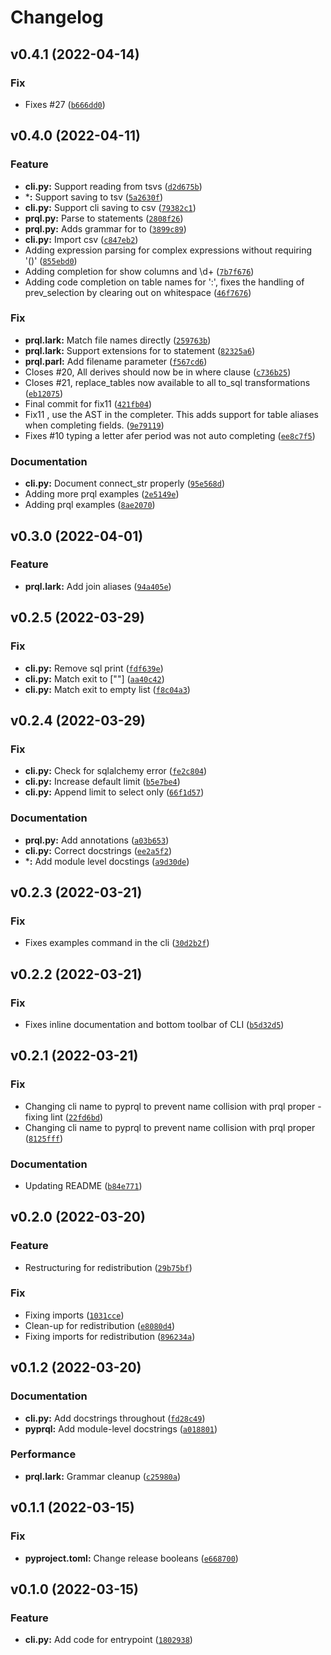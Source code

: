 # Changelog

<!--next-version-placeholder-->

## v0.4.1 (2022-04-14)
### Fix
*  Fixes #27 ([`b666dd0`](https://github.com/qorrect/PyPrql/commit/b666dd03135bb209431575f5d1481e29299576cd))

## v0.4.0 (2022-04-11)
### Feature
* **cli.py:** Support reading from tsvs ([`d2d675b`](https://github.com/prql/PyPrql/commit/d2d675b7f398f8b32b27117cff1d2305ee85a811))
* ***:** Support saving to tsv ([`5a2630f`](https://github.com/prql/PyPrql/commit/5a2630f7314b0a2ad04333b745d870f39d083486))
* **cli.py:** Support cli saving to csv ([`79382c1`](https://github.com/prql/PyPrql/commit/79382c1aef6bd0e9c7f1e4686fde84b1e11b5f6d))
* **prql.py:** Parse to statements ([`2808f26`](https://github.com/prql/PyPrql/commit/2808f26fb13b82d3800b6e0e92f3a12733291b9e))
* **prql.py:** Adds grammar for to ([`3899c89`](https://github.com/prql/PyPrql/commit/3899c89fcd6dc735a2fe6a09fd488bfff0a0fb4b))
* **cli.py:** Import csv ([`c847eb2`](https://github.com/prql/PyPrql/commit/c847eb269b0f48889e5b625b97377283a54b1bd1))
* Adding expression parsing for complex expressions without requiring '()' ([`855ebd0`](https://github.com/prql/PyPrql/commit/855ebd0166e06f9d1e288c63b7e529f73e105e61))
* Adding completion for show columns and \d+ ([`7b7f676`](https://github.com/prql/PyPrql/commit/7b7f6768a4519de7ac8fbdc8458b57fe35b8baf7))
*  Adding code completion on table names for ':', fixes the handling of prev_selection by clearing out on whitespace ([`46f7676`](https://github.com/prql/PyPrql/commit/46f7676af190d1e5d008cc9f283628a2a47304f2))

### Fix
* **prql.lark:** Match file names directly ([`259763b`](https://github.com/prql/PyPrql/commit/259763b877f9e4385c60f3a986961b9a533892df))
* **prql.lark:** Support extensions for to statement ([`82325a6`](https://github.com/prql/PyPrql/commit/82325a66c5d5d73e8382011fe2ca681f24914aa6))
* **prql.parl:** Add filename parameter ([`f567cd6`](https://github.com/prql/PyPrql/commit/f567cd6b0a8e2e58488ef392e3d212159ab76f2a))
* Closes #20, All derives should now be in where clause ([`c736b25`](https://github.com/prql/PyPrql/commit/c736b25b97a3fc7b3a2f873df6860139626b38d2))
* Closes #21, replace_tables now available to all to_sql transformations ([`eb12075`](https://github.com/prql/PyPrql/commit/eb1207595af4f86df9496c1c7d441b5ab4f8b566))
* Final commit for fix11 ([`421fb04`](https://github.com/prql/PyPrql/commit/421fb044b687a63547c45562193ad18c4940145e))
*  Fix11 , use the AST in the completer.  This adds support for table aliases when completing fields. ([`9e79119`](https://github.com/prql/PyPrql/commit/9e79119b0fd308ab5928f50e447e4623a9ed18c2))
* Fixes #10 typing a letter afer period was not auto completing ([`ee8c7f5`](https://github.com/prql/PyPrql/commit/ee8c7f57bd84e0b535441b546a96949f57280ecb))

### Documentation
* **cli.py:** Document connect_str properly ([`95e568d`](https://github.com/prql/PyPrql/commit/95e568d6ba4bd581ba276290cc4dd10dff9a87f4))
* Adding more prql examples ([`2e5149e`](https://github.com/prql/PyPrql/commit/2e5149e36d167bb16d82de30676941b7c3f519a4))
* Adding prql examples ([`8ae2070`](https://github.com/prql/PyPrql/commit/8ae2070a6d07c51c5df201de4a73a7435942478f))

## v0.3.0 (2022-04-01)
### Feature
* **prql.lark:** Add join aliases ([`94a405e`](https://github.com/prql/PyPrql/commit/94a405ee44632f378476645c4303e08e91a275ef))

## v0.2.5 (2022-03-29)
### Fix
* **cli.py:** Remove sql print ([`fdf639e`](https://github.com/prql/PyPrql/commit/fdf639e65e8522c57ea1c9400bd1c41de78833ac))
* **cli.py:** Match exit to [""] ([`aa40c42`](https://github.com/prql/PyPrql/commit/aa40c421c99ad52ee798294f1c5ebe4059352575))
* **cli.py:** Match exit to empty list ([`f8c04a3`](https://github.com/prql/PyPrql/commit/f8c04a359190009d2aa121e13a3d4261aee5b7cc))

## v0.2.4 (2022-03-29)
### Fix
* **cli.py:** Check for sqlalchemy error ([`fe2c804`](https://github.com/prql/PyPrql/commit/fe2c804470139699a3708a286167ba1c297b0aaa))
* **cli.py:** Increase default limit ([`b5e7be4`](https://github.com/prql/PyPrql/commit/b5e7be4b574e476495367dd5af26df3633d47b38))
* **cli.py:** Append limit to select only ([`66f1d57`](https://github.com/prql/PyPrql/commit/66f1d57cdd3e69141383f712a2ae71c1eb34a2ec))

### Documentation
* **prql.py:** Add annotations ([`a03b653`](https://github.com/prql/PyPrql/commit/a03b653590a8fd4daef26f9ae26f718498ccf75a))
* **cli.py:** Correct docstrings ([`ee2a5f2`](https://github.com/prql/PyPrql/commit/ee2a5f2eeee8c8ce8b5e8cdc3aad8022c591527a))
* ***:** Add module level docstings ([`a9d30de`](https://github.com/prql/PyPrql/commit/a9d30de78450f24953b4e27b16532a6baa5a777f))

## v0.2.3 (2022-03-21)
### Fix
* Fixes examples command in the cli ([`30d2b2f`](https://github.com/prql/PyPrql/commit/30d2b2f27e4bf64d59d64f8f4fa566a2c8111e6b))

## v0.2.2 (2022-03-21)
### Fix
* Fixes inline documentation and bottom toolbar of CLI ([`b5d32d5`](https://github.com/prql/PyPrql/commit/b5d32d5f0bccb131e090b63617844666e646ff6c))

## v0.2.1 (2022-03-21)
### Fix
* Changing cli name to pyprql to prevent name collision with prql proper - fixing lint ([`22fd6bd`](https://github.com/prql/PyPrql/commit/22fd6bdcc22a647cc5b10533620b74fd03cd74cf))
* Changing cli name to pyprql to prevent name collision with prql proper ([`8125fff`](https://github.com/prql/PyPrql/commit/8125fff32bf1c351ca64825bed763f83fa88b639))

### Documentation
* Updating README ([`b84e771`](https://github.com/prql/PyPrql/commit/b84e771d242d91ef42f25492420c5bc08aef124b))

## v0.2.0 (2022-03-20)
### Feature
* Restructuring for redistribution ([`29b75bf`](https://github.com/prql/PyPrql/commit/29b75bf6f38adb213e4b4443672dee3dea15f388))

### Fix
* Fixing imports ([`1031cce`](https://github.com/prql/PyPrql/commit/1031cce38abdf704aec63a637ccadccd1429c670))
* Clean-up for redistribution ([`e8080d4`](https://github.com/prql/PyPrql/commit/e8080d4bf8b39a2a043820a8d8f58f2070b03fd0))
* Fixing imports for redistribution ([`896234a`](https://github.com/prql/PyPrql/commit/896234a288e22e922d9b89d368ed76b51ec13762))

## v0.1.2 (2022-03-20)
### Documentation
* **cli.py:** Add docstrings throughout ([`fd28c49`](https://github.com/prql/PyPrql/commit/fd28c49f71a88b34ddac478f929142a1a33446cc))
* **pyprql:** Add module-level docstrings ([`a018801`](https://github.com/prql/PyPrql/commit/a018801b0ae35d6300d3c8b444bb88e619504b97))

### Performance
* **prql.lark:** Grammar cleanup ([`c25980a`](https://github.com/prql/PyPrql/commit/c25980a420d1c117a7d3a4456fffffdccc8b0038))

## v0.1.1 (2022-03-15)
### Fix
* **pyproject.toml:** Change release booleans ([`e668700`](https://github.com/prql/PyPrql/commit/e6687007e34529b0b337ca38047b84c239b157bc))

## v0.1.0 (2022-03-15)
### Feature
* **cli.py:** Add code for entrypoint ([`1802938`](https://github.com/prql/PyPrql/commit/1802938055cc6dea4167dfa60ef51d934086dfa3))
